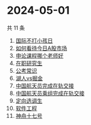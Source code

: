 # 2024-05-01

共 11 条

<!-- BEGIN -->
<!-- 最后更新时间 Wed May 01 2024 11:09:27 GMT+0800 (China Standard Time) -->

1. [国际不打小孩日](https://www.zhihu.com/search?q=国际不打小孩日)
1. [如何看待今日A股市场](https://www.zhihu.com/search?q=如何看待今日A股市场)
1. [申论课程哪个老师好](https://www.zhihu.com/search?q=申论课程哪个老师好)
1. [在职研究生](https://www.zhihu.com/search?q=在职研究生)
1. [公考常识](https://www.zhihu.com/search?q=公考常识)
1. [湖人vs掘金](https://www.zhihu.com/search?q=湖人vs掘金)
1. [中国航天员完成在轨交接](https://www.zhihu.com/search?q=中国航天员完成在轨交接)
1. [中国航天员乘组完成在轨交接](https://www.zhihu.com/search?q=中国航天员乘组完成在轨交接)
1. [定向选调生](https://www.zhihu.com/search?q=定向选调生)
1. [软件工程](https://www.zhihu.com/search?q=软件工程)
1. [神舟十七号](https://www.zhihu.com/search?q=神舟十七号)

<!-- END -->

